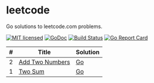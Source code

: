 # leetcode
Go solutions to leetcode.com problems.

[![MIT licensed](https://img.shields.io/badge/license-MIT-blue.svg)](LICENSE)
[![GoDoc](https://godoc.org/github.com/yuhu/leetcode?status.png)](https://godoc.org/github.com/yuhu/leetcode)
[![Build Status](https://travis-ci.org/yuhu/leetcode.svg?branch=master)](https://travis-ci.org/yuhu/leetcode)
[![Go Report Card](https://goreportcard.com/badge/github.com/yuhu/leetcode)](https://goreportcard.com/report/github.com/yuhu/leetcode)

| # | Title | Solution |
|---| ----- | -------- |
| 2 | [Add Two Numbers](https://leetcode.com/problems/add-two-numbers/) | [Go](problems/2.AddTwoNumbers/add_two_numbers.go) |
| 1 | [Two Sum](https://leetcode.com/problems/two-sum/) | [Go](problems/1.TwoSum/twosum.go) |
